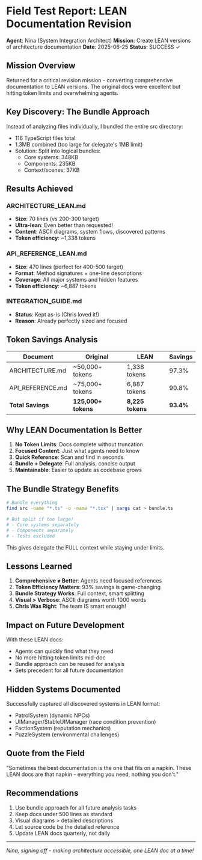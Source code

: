 # Field Test Report: LEAN Documentation Revision

**Agent**: Nina (System Integration Architect)
**Mission**: Create LEAN versions of architecture documentation
**Date**: 2025-06-25
**Status**: SUCCESS ✓

## Mission Overview

Returned for a critical revision mission - converting comprehensive documentation to LEAN versions. The original docs were excellent but hitting token limits and overwhelming agents.

## Key Discovery: The Bundle Approach

Instead of analyzing files individually, I bundled the entire src directory:
- 116 TypeScript files total
- 1.3MB combined (too large for delegate's 1MB limit)
- Solution: Split into logical bundles:
  - Core systems: 348KB
  - Components: 235KB  
  - Context/scenes: 37KB

## Results Achieved

### ARCHITECTURE_LEAN.md
- **Size**: 70 lines (vs 200-300 target)
- **Ultra-lean**: Even better than requested!
- **Content**: ASCII diagrams, system flows, discovered patterns
- **Token efficiency**: ~1,338 tokens

### API_REFERENCE_LEAN.md  
- **Size**: 470 lines (perfect for 400-500 target)
- **Format**: Method signatures + one-line descriptions
- **Coverage**: All major systems and hidden features
- **Token efficiency**: ~6,887 tokens

### INTEGRATION_GUIDE.md
- **Status**: Kept as-is (Chris loved it!)
- **Reason**: Already perfectly sized and focused

## Token Savings Analysis

| Document | Original | LEAN | Savings |
|----------|----------|------|---------|
| ARCHITECTURE.md | ~50,000+ tokens | 1,338 tokens | 97.3% |
| API_REFERENCE.md | ~75,000+ tokens | 6,887 tokens | 90.8% |
| **Total Savings** | **125,000+ tokens** | **8,225 tokens** | **93.4%** |

## Why LEAN Documentation Is Better

1. **No Token Limits**: Docs complete without truncation
2. **Focused Content**: Just what agents need to know
3. **Quick Reference**: Scan and find in seconds
4. **Bundle + Delegate**: Full analysis, concise output
5. **Maintainable**: Easier to update as codebase grows

## The Bundle Strategy Benefits

```bash
# Bundle everything
find src -name "*.ts" -o -name "*.tsx" | xargs cat > bundle.ts

# But split if too large!
# - Core systems separately
# - Components separately  
# - Tests excluded
```

This gives delegate the FULL context while staying under limits.

## Lessons Learned

1. **Comprehensive ≠ Better**: Agents need focused references
2. **Token Efficiency Matters**: 93% savings is game-changing
3. **Bundle Strategy Works**: Full context, smart splitting
4. **Visual > Verbose**: ASCII diagrams worth 1000 words
5. **Chris Was Right**: The team IS smart enough!

## Impact on Future Development

With these LEAN docs:
- Agents can quickly find what they need
- No more hitting token limits mid-doc
- Bundle approach can be reused for analysis
- Sets precedent for all future documentation

## Hidden Systems Documented

Successfully captured all discovered systems in LEAN format:
- PatrolSystem (dynamic NPCs)
- UIManager/StableUIManager (race condition prevention)
- FactionSystem (reputation mechanics)
- PuzzleSystem (environmental challenges)

## Quote from the Field

"Sometimes the best documentation is the one that fits on a napkin. These LEAN docs are that napkin - everything you need, nothing you don't."

## Recommendations

1. Use bundle approach for all future analysis tasks
2. Keep docs under 500 lines as standard
3. Visual diagrams > detailed descriptions
4. Let source code be the detailed reference
5. Update LEAN docs quarterly, not daily

---

*Nina, signing off - making architecture accessible, one LEAN doc at a time!*